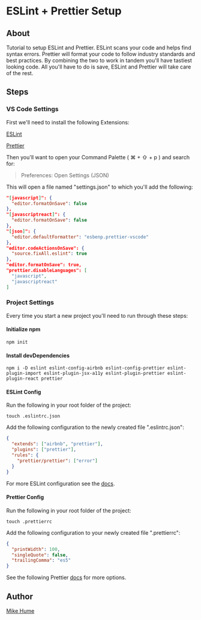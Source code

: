 # ESLint + Prettier Setup

## About

Tutorial to setup ESLint and Prettier. ESLint scans your code and helps find syntax errors. Prettier will format your code to follow industry standards and best practices. By combining the two to work in tandem you'll have tastiest looking code. All you'll have to do is save, ESLint and Prettier will take care of the rest.

## Steps

### VS Code Settings

First we'll need to install the following Extensions:

[ESLint](https://marketplace.visualstudio.com/items?itemName=dbaeumer.vscode-eslint)

[Prettier](https://https://marketplace.visualstudio.com/items?itemName=esbenp.prettier-vscode)

Then you'll want to open your Command Palette ( ⌘ + ⇧ + p ) and search for:

> Preferences: Open Settings (JSON)

This will open a file named "settings.json" to which you'll add the following:

```json
"[javascript]": {
  "editor.formatOnSave": false
},
"[javascriptreact]": {
  "editor.formatOnSave": false
},
"[json]": {
  "editor.defaultFormatter": "esbenp.prettier-vscode"
},
"editor.codeActionsOnSave": {
  "source.fixAll.eslint": true
},
"editor.formatOnSave": true,
"prettier.disableLanguages": [
  "javascript",
  "javascriptreact"
]
```

### Project Settings

Every time you start a new project you'll need to run through these steps:

#### Initialize npm

`npm init`

#### Install devDependencies

`npm i -D eslint eslint-config-airbnb eslint-config-prettier eslint-plugin-import eslint-plugin-jsx-a11y eslint-plugin-prettier eslint-plugin-react prettier`

#### ESLint Config

Run the following in your root folder of the project:

`touch .eslintrc.json`

Add the following configuration to the newly created file ".eslintrc.json":

```json
{
  "extends": ["airbnb", "prettier"],
  "plugins": ["prettier"],
  "rules": {
    "prettier/prettier": ["error"]
  }
}
```

For more ESLint configuration see the [docs](https://eslint.org/docs/user-guide/configuring).

#### Prettier Config

Run the following in your root folder of the project:

`touch .prettierrc`

Add the following configuration to your newly created file ".prettierrc":

```json
{
  "printWidth": 100,
  "singleQuote": false,
  "trailingComma": "es5"
}
```

See the following Prettier [docs](https://prettier.io/docs/en/options.html) for more options.

## Author

[Mike Hume](https://www.github.com/mahume)
